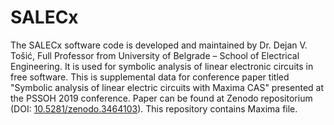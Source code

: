 # SALECx
The SALECx software code is developed and maintained by Dr. Dejan V. Tošić, Full Professor from University of Belgrade – School of Electrical Engineering. It is used for symbolic analysis of linear electronic circuits in free software.
This is supplemental data for conference paper titled "Symbolic analysis of linear electric circuits with Maxima CAS" presented at the PSSOH 2019 conference. Paper can be found at Zenodo repositorium (DOI: <a href="https://zenodo.org/record/3464103#.XY-nt2ZS_IU">10.5281/zenodo.3464103</a>). This repository contains Maxima file.
